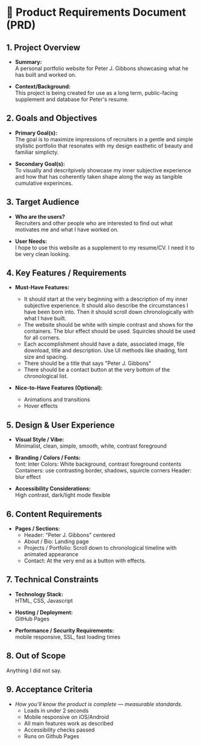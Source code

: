 # 📑 Product Requirements Document (PRD)

## 1. Project Overview
- **Summary:**  
  A personal portfolio website for Peter J. Gibbons showcasing what he has built and worked on.

- **Context/Background:**  
  This project is being created for use as a long term, public-facing supplement and database for Peter's resume.

## 2. Goals and Objectives
- **Primary Goal(s):**  
  The goal is to maximize impressions of recruiters in a gentle and simple stylistic portfolio that resonates with my design easthetic of beauty and familiar simplicty.

- **Secondary Goal(s):**  
To visually and descritpively showcase my inner subjective experience and how that has coherently taken shape along the way as tangible cumulative experinces.

## 3. Target Audience
- **Who are the users?**  
  Recruiters and other people who are interested to find out what motivates me and what I have worked on.

- **User Needs:**  
  I hope to use this website as a supplement to my resume/CV. I need it to be very clean looking.

## 4. Key Features / Requirements
- **Must-Have Features:**  
  - It should start at the very beginning with a description of my inner subjective experience. It should also describe the circumstances I have been born into. Then it should scroll down chronologically with what I have built.
  - The website should be white with simple contrast and shows for the containers. The blur effect should be used. Squircles should be used for all corners.
  - Each accomplishment should have a date, associated image, file download, title and description. Use UI methods like shading, font size and spacing.
  - There should be a title that says "Peter J. Gibbons"
  - There should be a contact button at the very bottom of the chronological list.

- **Nice-to-Have Features (Optional):**  
  - Animations and transitions  
  - Hover effects 

## 5. Design & User Experience
- **Visual Style / Vibe:**  
  Minimalist, clean, simple, smooth, white, contrast foreground

- **Branding / Colors / Fonts:**  
  font: Inter
  Colors: White background, contrast foreground contents
  Containers: use contrasting border, shadows, squircle corners
  Header: blur effect

- **Accessibility Considerations:**  
  High contrast, dark/light mode flexible

## 6. Content Requirements
- **Pages / Sections:**  
  - Header: "Peter J. Gibbons" centered  
  - About / Bio: Landing page  
  - Projects / Portfolio: Scroll down to chronological timeline with animated appearance
  - Contact: At the very end as a button with effects. 

## 7. Technical Constraints
- **Technology Stack:**  
  HTML, CSS, Javascript

- **Hosting / Deployment:**  
  GitHub Pages

- **Performance / Security Requirements:**  
  mobile responsive, SSL, fast loading times

## 8. Out of Scope
  Anything I did not say.

## 9. Acceptance Criteria
- _How you’ll know the product is complete — measurable standards._  
  - Loads in under 2 seconds  
  - Mobile responsive on iOS/Android  
  - All main features work as described  
  - Accessibility checks passed
  - Runs on Github Pages

